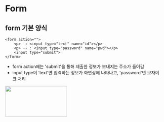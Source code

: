 # Form 
## form 기본 양식
```
<form action="">
    <p> -: <input type="text" name="id"></p>
    <p> -- : <input type="password" name="pwd"></p>
    <input type="submit">
</form>
```
* form action에는 'submit'을 통해 제출한 정보가 보내지는 주소가 들어감
* input type이 'text'면 입력하는 정보가 화면상에 나타나고, 'password'면 모자이크 처리
<img src="https://github.com/frontStudy/img/blob/master/form_id%26pw.PNG" width=200px height=100px>
